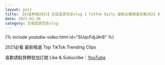 ```yaml
---
layout: post
title: 【抖音熱搜2021】王祖蓝录百变vlog 1 TikTok Daily 最新必看精選合集2021 01 30
date: 2021-01-30
category: 王祖蓝录百变vlog
---
```


{% include youtube-video.html id="SUqcFdjJAr8" %}

2021必看 最新精選 Top TikTok Trending Clips

喜歡請點贊轉發加訂閱 Like & Subscribe：[YouTube](https://www.youtube.com/channel/UCAoR7VcanIPd04uEq_GIylA/videos)

